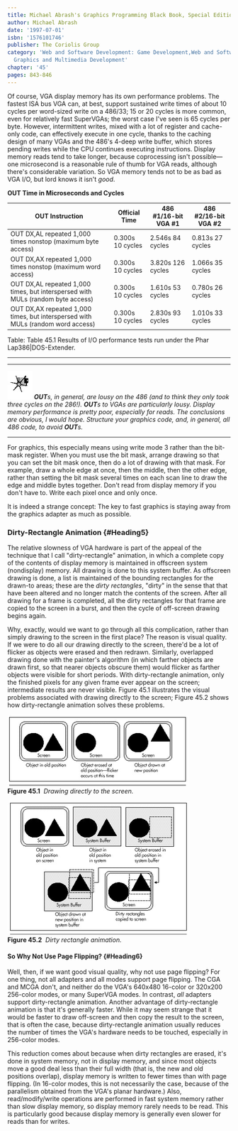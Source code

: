 ```yaml
---
title: Michael Abrash's Graphics Programming Black Book, Special Edition
author: Michael Abrash
date: '1997-07-01'
isbn: '1576101746'
publisher: The Coriolis Group
category: 'Web and Software Development: Game Development,Web and Software Development:
  Graphics and Multimedia Development'
chapter: '45'
pages: 843-846
---
```


Of course, VGA display memory has its own performance problems. The
fastest ISA bus VGA can, at best, support sustained write times of about
10 cycles per word-sized write on a 486/33; 15 or 20 cycles is more
common, even for relatively fast SuperVGAs; the worst case I've seen is
65 cycles per byte. However, intermittent writes, mixed with a lot of
register and cache-only code, can effectively execute in one cycle,
thanks to the caching design of many VGAs and the 486's 4-deep write
buffer, which stores pending writes while the CPU continues executing
instructions. Display memory reads tend to take longer, because
coprocessing isn't possible—one microsecond is a reasonable rule of
thumb for VGA reads, although there's considerable variation. So VGA
memory tends not to be as bad as VGA I/O, but lord knows it isn't
*good*.

**OUT Time in Microseconds and Cycles**

| OUT Instruction | Official Time | 486 #1/16-bit VGA #1 | 486 #2/16-bit VGA #2 |
|-----------------|---------------|----------------------|----------------------|
| OUT DX,AL repeated 1,000 times nonstop (maximum byte access)                    | 0.300s 10 cycles | 2.546s 84 cycles  | 0.813s 27 cycles |
| OUT DX,AX repeated 1,000 times nonstop (maximum word access)                    | 0.300s 10 cycles | 3.820s 126 cycles | 1.066s 35 cycles |
| OUT DX,AL repeated 1,000 times, but interspersed with MULs (random byte access) | 0.300s 10 cycles | 1.610s 53 cycles  | 0.780s 26 cycles |
| OUT DX,AX repeated 1,000 times, but interspersed with MULs (random word access) | 0.300s 10 cycles | 2.830s 93 cycles  | 1.010s 33 cycles |

Table: Table 45.1 Results of I/O performance tests run under the Phar
Lap386|DOS-Extender.

* * * * *

  ------------------- -------------------------------------------------------------------------------------------------------------------------------------------------------------------------------------------------------------------------------------------------------------------------------------------------------------------------------------------
  ![](images/i.jpg)   ***OUT**s, in general, are lousy on the 486 (and to think they only took three cycles on the 286!). **OUT**s to VGAs are particularly lousy. Display memory performance is pretty poor, especially for reads. The conclusions are obvious, I would hope. Structure your graphics code, and, in general, all 486 code, to avoid **OUT**s.*
  ------------------- -------------------------------------------------------------------------------------------------------------------------------------------------------------------------------------------------------------------------------------------------------------------------------------------------------------------------------------------

For graphics, this especially means using write mode 3 rather than the
bit-mask register. When you must use the bit mask, arrange drawing so
that you can set the bit mask once, then do a lot of drawing with that
mask. For example, draw a whole edge at once, then the middle, then the
other edge, rather than setting the bit mask several times on each scan
line to draw the edge and middle bytes together. Don't read from display
memory if you don't have to. Write each pixel once and only once.

It is indeed a strange concept: The key to fast graphics is staying away
from the graphics adapter as much as possible.

### Dirty-Rectangle Animation {#Heading5}

The relative slowness of VGA hardware is part of the appeal of the
technique that I call "dirty-rectangle" animation, in which a complete
copy of the contents of display memory is maintained in offscreen system
(nondisplay) memory. All drawing is done to this system buffer. As
offscreen drawing is done, a list is maintained of the bounding
rectangles for the drawn-to areas; these are the *dirty rectangles*,
"dirty" in the sense that that have been altered and no longer match the
contents of the screen. After all drawing for a frame is completed, all
the dirty rectangles for that frame are copied to the screen in a burst,
and then the cycle of off-screen drawing begins again.

Why, exactly, would we want to go through all this complication, rather
than simply drawing to the screen in the first place? The reason is
visual quality. If we were to do all our drawing directly to the screen,
there'd be a lot of flicker as objects were erased and then redrawn.
Similarly, overlapped drawing done with the painter's algorithm (in
which farther objects are drawn first, so that nearer objects obscure
them) would flicker as farther objects were visible for short periods.
With dirty-rectangle animation, only the finished pixels for any given
frame ever appear on the screen; intermediate results are never visible.
Figure 45.1 illustrates the visual problems associated with drawing
directly to the screen; Figure 45.2 shows how dirty-rectangle animation
solves these problems.

![](images/45-01.jpg)\
 **Figure 45.1**  *Drawing directly to the screen.*

![](images/45-02.jpg)\
 **Figure 45.2**  *Dirty rectangle animation.*

#### So Why Not Use Page Flipping? {#Heading6}

Well, then, if we want good visual quality, why not use page flipping?
For one thing, not all adapters and all modes support page flipping. The
CGA and MCGA don't, and neither do the VGA's 640x480 16-color or 320x200
256-color modes, or many SuperVGA modes. In contrast, *all* adapters
support dirty-rectangle animation. Another advantage of dirty-rectangle
animation is that it's generally faster. While it may seem strange that
it would be faster to draw off-screen and then copy the result to the
screen, that is often the case, because dirty-rectangle animation
usually reduces the number of times the VGA's hardware needs to be
touched, especially in 256-color modes.

This reduction comes about because when dirty rectangles are erased,
it's done in system memory, not in display memory, and since most
objects move a good deal less than their full width (that is, the new
and old positions overlap), display memory is written to fewer times
than with page flipping. (In 16-color modes, this is not necessarily the
case, because of the parallelism obtained from the VGA's planar
hardware.) Also, read/modify/write operations are performed in fast
system memory rather than slow display memory, so display memory rarely
needs to be read. This is particularly good because display memory is
generally even slower for reads than for writes.
